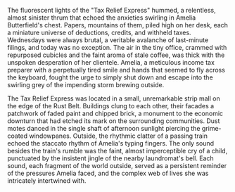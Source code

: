 The fluorescent lights of the "Tax Relief Express" hummed, a relentless, almost sinister thrum that echoed the anxieties swirling in Amelia Butterfield's chest.  Papers, mountains of them, piled high on her desk, each a miniature universe of deductions, credits, and withheld taxes.  Wednesdays were always brutal, a veritable avalanche of last-minute filings, and today was no exception.  The air in the tiny office, crammed with repurposed cubicles and the faint aroma of stale coffee, was thick with the unspoken desperation of her clientele.  Amelia, a meticulous income tax preparer with a perpetually tired smile and hands that seemed to fly across the keyboard, fought the urge to simply shut down and escape into the swirling grey of the impending storm brewing outside.

The Tax Relief Express was located in a small, unremarkable strip mall on the edge of the Rust Belt.  Buildings clung to each other, their facades a patchwork of faded paint and chipped brick, a monument to the economic downturn that had etched its mark on the surrounding communities.  Dust motes danced in the single shaft of afternoon sunlight piercing the grime-coated windowpanes.  Outside, the rhythmic clatter of a passing train echoed the staccato rhythm of Amelia's typing fingers.  The only sound besides the train's rumble was the faint, almost imperceptible cry of a child, punctuated by the insistent jingle of the nearby laundromat's bell.  Each sound, each fragment of the world outside, served as a persistent reminder of the pressures Amelia faced, and the complex web of lives she was intricately intertwined with.
